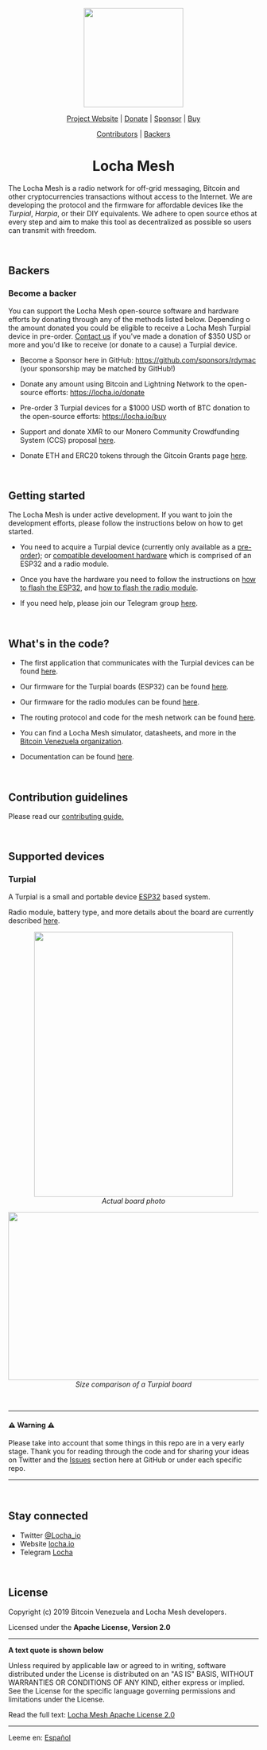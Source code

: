 <p align="center">
  <a href="https://locha.io/">
  <img height="200px" src="images/LogotipoTurpial-Color.20-09-19.svg">
  </a>
</p>

<p align="center">
  <a href="https://locha.io/">Project Website</a> |
  <a href="https://locha.io/donate">Donate</a> |
  <a href="https://github.com/sponsors/rdymac">Sponsor</a> |
  <a href="https://locha.io/buy">Buy</a>
</p>

<p align="center">
  <a href="https://github.com/btcven/locha/graphs/contributors">Contributors</a> |
  <a href="#backers">Backers</a>
</p>

<h1 align="center">Locha Mesh</h1>

The Locha Mesh is a radio network for off-grid messaging, Bitcoin and other cryptocurrencies
transactions without access to the Internet. We are developing the protocol and the firmware for affordable devices like the *Turpial*,
*Harpia*, or their DIY equivalents. We adhere to open source ethos at every
step and aim to make this tool as decentralized as possible so users can
transmit with freedom.

<br>

## Backers


### Become a backer

You can support the Locha Mesh open-source software and hardware efforts by donating through any of the methods listed below. Depending o the amount donated you could be eligible to receive a Locha Mesh Turpial device in pre-order. [Contact us](mailto:randy+donation@locha.io) if you've made a donation of $350 USD or more and you'd like to receive (or donate to a cause) a Turpial device.

* Become a Sponsor here in GitHub: https://github.com/sponsors/rdymac (your sponsorship may be matched by GitHub!)

* Donate any amount using Bitcoin and Lightning Network to the open-source efforts: https://locha.io/donate

* Pre-order 3 Turpial devices for a $1000 USD worth of BTC donation to the open-source efforts: https://locha.io/buy

* Support and donate XMR to our Monero Community Crowdfunding System (CCS) proposal [here](https://repo.getmonero.org/monero-project/ccs-proposals/merge_requests/115).

* Donate ETH and ERC20 tokens through the Gitcoin Grants page [here](https://gitcoin.co/grants/385/locha-mesh-private-txs-censorship-resistant-dapps?tab=activity).

<br>

## Getting started

The Locha Mesh is under active development. If you want to join the development efforts, please follow the instructions below on how to get started.

* You need to acquire a Turpial device (currently only available as a [pre-order](https://locha.io/buy)); or [compatible development hardware](https://github.com/btcven/locha/blob/master/documents/turpial-description.md) which is comprised of an ESP32 and a radio module.

* Once you have the hardware you need to follow the instructions on [how to flash the ESP32](https://github.com/btcven/turpial-firmware#getting-started), and [how to flash the radio module](https://github.com/btcven/radio-firmware#getting-started).

* If you need help, please join our Telegram group [here](https://t.me/Locha_io).

<br>

## What's in the code?

* The first application that communicates with the Turpial devices can be found
[here](https://github.com/btcven/locha-mesh-chat).

* Our firmware for the Turpial boards (ESP32) can be found
[here](https://github.com/btcven/turpial-firmware).

* Our firmware for the radio modules can be found
[here](https://github.com/btcven/radio-firmware).

* The routing protocol and code for the mesh network can be found
[here](https://github.com/btcven/radio-firmware).

* You can find a Locha Mesh simulator, datasheets, and more in the
[Bitcoin Venezuela organization](https://github.com/btcven).

* Documentation can be found
[here](https://github.com/btcven/locha/tree/master/documents).

<br>

## Contribution guidelines

Please read our [contributing guide.](CONTRIBUTING.md)

<br>

## Supported devices

### Turpial
A Turpial is a small and portable device
[ESP32](https://www.espressif.com/en/products/hardware/esp-wroom-32/overview)
based system.

Radio module, battery type, and more details about the board are currently
described
[here](https://github.com/btcven/locha/blob/master/documents/turpial-description.md).

<p align="center">
  <img height="533px" width="400px" src="images/turpial-finished-board.jpg">
  <br/>
  <i>Actual board photo</i>
</p>

<p align="center">
  <img height="338px" width="600px" src="images/turpial-size-compared.jpg">
  <br/>
  <i>Size comparison of a Turpial board</i>
</p>

<br>

----
#### :warning: Warning :warning:

Please take into account that some things in this repo are in a very early
stage. Thank you for reading through the code and for sharing your ideas on
Twitter and the [Issues](https://github.com/btcven/locha/issues) section here
at GitHub or under each specific repo.

----

<br>

## Stay connected

- Twitter [@Locha_io](https://twitter.com/Locha_io)
- Website [locha.io](https://locha.io)
- Telegram [Locha](t.me/Locha_io)

<br>

## License

Copyright (c) 2019 Bitcoin Venezuela and Locha Mesh developers.

Licensed under the **Apache License, Version 2.0**

---
**A text quote is shown below**

Unless required by applicable law or agreed to in writing, software
distributed under the License is distributed on an "AS IS" BASIS,
WITHOUT WARRANTIES OR CONDITIONS OF ANY KIND, either express or implied.
See the License for the specific language governing permissions and
limitations under the License.

Read the full text:
[Locha Mesh Apache License 2.0](https://github.com/btcven/locha/blob/master/LICENSE)

----
Leeme en: [Español](README.es.md)
